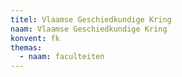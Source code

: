```yaml
---
titel: Vlaamse Geschiedkundige Kring
naam: Vlaamse Geschiedkundige Kring
konvent: fk
themas:
  - naam: faculteiten
---
```

